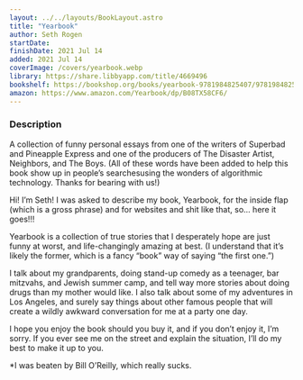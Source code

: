 ```yaml
---
layout: ../../layouts/BookLayout.astro
title: "Yearbook"
author: Seth Rogen
startDate:
finishDate: 2021 Jul 14
added: 2021 Jul 14
coverImage: /covers/yearbook.webp
library: https://share.libbyapp.com/title/4669496
bookshelf: https://bookshop.org/books/yearbook-9781984825407/9781984825407
amazon: https://www.amazon.com/Yearbook/dp/B08TX58CF6/
---
```


### Description
A collection of funny personal essays from one of the writers of Superbad and Pineapple Express and one of the producers of The Disaster Artist, Neighbors, and The Boys. (All of these words have been added to help this book show up in people’s searchesusing the wonders of algorithmic technology. Thanks for bearing with us!)

Hi! I’m Seth! I was asked to describe my book, Yearbook, for the inside flap (which is a gross phrase) and for websites and shit like that, so… here it goes!!!

Yearbook is a collection of true stories that I desperately hope are just funny at worst, and life-changingly amazing at best. (I understand that it’s likely the former, which is a fancy “book” way of saying “the first one.”)

I talk about my grandparents, doing stand-up comedy as a teenager, bar mitzvahs, and Jewish summer camp, and tell way more stories about doing drugs than my mother would like. I also talk about some of my adventures in Los Angeles, and surely say things about other famous people that will create a wildly awkward conversation for me at a party one day.

I hope you enjoy the book should you buy it, and if you don’t enjoy it, I’m sorry. If you ever see me on the street and explain the situation, I’ll do my best to make it up to you.

*I was beaten by Bill O’Reilly, which really sucks.

<!-- ### Notes & Highlights -->
